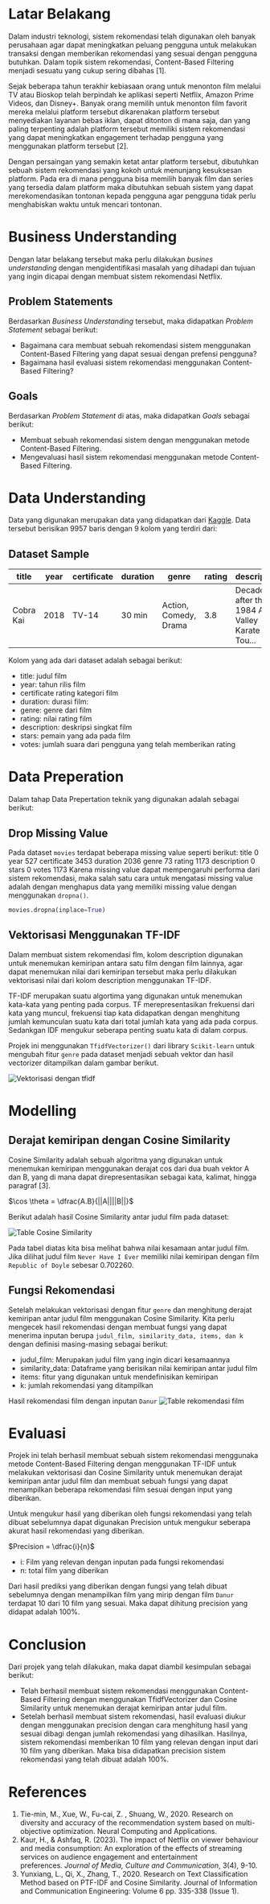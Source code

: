 # Latar Belakang
Dalam industri teknologi, sistem rekomendasi telah digunakan oleh banyak perusahaan agar dapat meningkatkan peluang pengguna untuk melakukan transaksi dengan memberikan rekomendasi yang sesuai dengan pengguna butuhkan. Dalam topik sistem rekomendasi, Content-Based Filtering menjadi sesuatu yang cukup sering dibahas [1].

Sejak beberapa tahun terakhir kebiasaan orang untuk menonton film melalui TV atau Bioskop telah berpindah ke aplikasi seperti Netflix, Amazon Prime Videos, dan Disney+. Banyak orang memilih untuk menonton film favorit mereka melalui platform tersebut dikarenakan platform tersebut menyediakan layanan bebas iklan, dapat ditonton di mana saja, dan yang paling terpenting adalah platform tersebut memiliki sistem rekomendasi yang dapat meningkatkan engagement terhadap pengguna yang menggunakan platform tersebut [2]. 

Dengan persaingan yang semakin ketat antar platform tersebut, dibutuhkan sebuah sistem rekomendasi yang kokoh untuk menunjang kesuksesan platform. Pada era di mana pengguna bisa memilih banyak film dan series yang tersedia dalam platform maka dibutuhkan sebuah sistem yang dapat merekomendasikan tontonan kepada pengguna agar pengguna tidak perlu menghabiskan waktu untuk mencari tontonan.
# Business Understanding
Dengan latar belakang tersebut maka perlu dilakukan *busines understanding* dengan mengidentifikasi masalah yang dihadapi dan tujuan yang ingin dicapai dengan membuat sistem rekomendasi Netflix.
## Problem Statements
Berdasarkan *Business Understanding* tersebut, maka didapatkan *Problem Statement* sebagai berikut:
- Bagaimana cara membuat sebuah rekomendasi sistem menggunakan Content-Based Filtering yang dapat sesuai dengan prefensi pengguna?
- Bagaimana hasil evaluasi sistem rekomendasi menggunakan Content-Based Filtering?
## Goals
Berdasarkan *Problem Statement* di atas, maka didapatkan *Goals* sebagai berikut:
- Membuat sebuah rekomendasi sistem dengan menggunakan metode Content-Based Filtering.
- Mengevaluasi hasil sistem rekomendasi menggunakan metode Content-Based Filtering.
# Data Understanding
Data yang digunakan merupakan data yang didapatkan dari [Kaggle](https://www.kaggle.com/datasets/narayan63/netflix-popular-movies-dataset). Data tersebut berisikan 9957 baris dengan 9 kolom yang terdiri dari:
## Dataset Sample

| title     | year | certificate | duration | genre                 | rating | description                                       | stars                                             | votes   |
| --------- | ---- | ----------- | -------- | --------------------- | ------ | ------------------------------------------------- | ------------------------------------------------- | ------- |
| Cobra Kai | 2018 | TV-14       | 30 min   | Action, Comedy, Drama | 3.8    | Decades after their 1984 All Valley Karate Tou... | ['Ralph Macchio, ', 'William Zabka, ', 'Courtn... | 177,031 |

Kolom yang ada dari dataset adalah sebagai berikut:
- title: judul film
- year: tahun rilis film
- certificate rating kategori film
- duration: durasi film:
- genre: genre dari film
- rating: nilai rating film
- description: deskripsi singkat film
- stars: pemain yang ada pada film
- votes: jumlah suara dari pengguna yang telah memberikan rating
# Data Preperation
Dalam tahap Data Prepertation teknik yang digunakan adalah sebagai berikut:
## Drop Missing Value
Pada dataset `movies` terdapat beberapa missing value seperti berikut:
title             0
year            527
certificate    3453
duration       2036
genre            73
rating         1173
description       0
stars             0
votes          1173
Karena missing value dapat mempengaruhi performa dari sistem rekomendasi, maka salah satu cara untuk mengatasi missing value adalah dengan menghapus data yang memiliki missing value dengan menggunakan `dropna()`.

```Python
movies.dropna(inplace=True)
```
## Vektorisasi Menggunakan TF-IDF
Dalam membuat sistem rekomendasi flm, kolom description digunakan untuk menemukan kemiripan antara satu film dengan film lainnya, agar dapat menemukan nilai dari kemiripan tersebut maka perlu dilakukan vektorisasi nilai dari kolom description menggunakan TF-IDF. 

TF-IDF merupakan suatu algortima yang digunakan untuk menemukan kata-kata yang penting pada corpus. TF merepresentasikan frekuensi dari kata yang muncul, frekuensi tiap kata didapatkan dengan menghitung jumlah kemunculan suatu kata dari total jumlah kata yang ada pada corpus. Sedankgan IDF mengukur seberapa penting suatu kata di dalam corpus.

Projek ini menggunakan `TfidfVectorizer()` dari library `Scikit-learn` untuk mengubah fitur `genre` pada dataset menjadi sebuah vektor dan hasil vectorizer ditampilkan dalam gambar berikut.

![Vektorisasi dengan tfidf](https://github.com/user-attachments/assets/b3cb8613-d815-4aa1-a702-bd4d4c6d4423)
# Modelling
## Derajat kemiripan dengan Cosine Similarity
Cosine Similarity adalah sebuah algoritma yang digunakan untuk menemukan kemiripan menggunakan derajat cos dari dua buah vektor A dan B, yang di mana dapat direpresentasikan sebagai kata, kalimat, hingga paragraf [3]. 

$\cos \theta = \dfrac{A.B}{||A||||B||}$

Berikut adalah hasil Cosine Similarity antar judul film pada dataset:

![Table Cosine Similarity](https://github.com/user-attachments/assets/acd03acc-45db-4708-a6cf-7b5c5c2af2bf)

Pada tabel diatas kita bisa melihat bahwa nilai kesamaan antar judul film. Jika dilihat judul film `Never Have I Ever` memiliki nilai kemiripan dengan film `Republic of Doyle` sebesar 0.702260.
## Fungsi Rekomendasi
Setelah melakukan vektorisasi dengan fitur `genre` dan menghitung derajat kemiripan antar judul film menggunakan Cosine Similarity. Kita perlu mengecek hasil rekomendasi dengan membuat fungsi yang dapat menerima inputan berupa `judul_film, similarity_data, items, dan k` dengan definisi masing-masing sebagai berikut:
- judul_film: Merupakan judul film yang ingin dicari kesamaannya
- similarity_data: Dataframe yang berisikan nilai kemiripan antar judul film
- items: fitur yang digunakan untuk mendefinisikan kemiripan
- k: jumlah rekomendasi yang ditampilkan

Hasil rekomendasi film dengan inputan `Danur`
![Table rekomendasi film](https://github.com/user-attachments/assets/09837b4d-be7c-4869-8249-63c6547c4453)
# Evaluasi
Projek ini telah berhasil membuat sebuah sistem rekomendasi menggunaka metode Content-Based Filtering dengan menggunakan TF-IDF untuk melakukan vektorisasi dan Cosine Similarity untuk menemukan derajat kemiripan antar judul film dan membuat sebuah fungsi yang dapat menampilkan beberapa rekomendasi film sesuai dengan input yang diberikan.

Untuk mengukur hasil yang diberikan oleh fungsi rekomendasi yang telah dibuat sebelumnya dapat digunakan Precision untuk mengukur seberapa akurat hasil rekomendasi yang diberikan.

$Precision = \dfrac{i}{n}$
 - i: Film yang relevan dengan inputan pada fungsi rekomendasi
 - n: total film yang diberikan

Dari hasil prediksi yang diberikan dengan fungsi yang telah dibuat sebelumnya dengan menampilkan film yang mirip dengan film `Danur` terdapat 10 dari 10 film yang sesuai. Maka dapat dihitung precision yang didapat adalah 100%.

# Conclusion
Dari projek yang telah dilakukan, maka dapat diambil kesimpulan sebagai berikut:
- Telah berhasil membuat sistem rekomendasi menggunakan Content-Based Filtering dengan menggunakan TfidfVectorizer dan Cosine Similarity untuk menemukan derajat kemiripan antar judul film.
- Setelah berhasil membuat sistem rekomendasi, hasil evaluasi diukur dengan menggunakan precision dengan cara menghitung hasil yang sesuai dibagi dengan jumlah rekomendasi yang dihasilkan. Hasilnya, sistem rekomendasi memberikan 10 film yang relevan dengan input dari 10 film yang diberikan. Maka bisa didapatkan precision sistem rekomendasi yang telah dibuat adalah 100%.

# References
1. Tie-min, M., Xue, W., Fu-cai, Z. , Shuang, W., 2020. Research on diversity and accuracy of the recommendation system based on multi-objective optimization. Neural Computing and Applications.
2. Kaur, H., & Ashfaq, R. (2023). The impact of Netflix on viewer behaviour and media consumption: An exploration of the effects of streaming services on audience engagement and entertainment preferences. _Journal of Media, Culture and Communication_, 3(4), 9-10.
3. Yunxiang, L., Qi, X., Zhang, T., 2020. Research on Text Classification Method based on PTF-IDF and Cosine Similarity. Journal of Information and Communication Engineering: Volume 6 pp. 335-338 (Issue 1).
